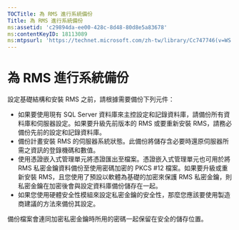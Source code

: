 ```yaml
---
TOCTitle: 為 RMS 進行系統備份
Title: 為 RMS 進行系統備份
ms:assetid: 'c29894da-ee00-428c-8d48-80d8e5a83678'
ms:contentKeyID: 18113089
ms:mtpsurl: 'https://technet.microsoft.com/zh-tw/library/Cc747746(v=WS.10)'
---
```


為 RMS 進行系統備份
===================

設定基礎結構和安裝 RMS 之前，請根據需要備份下列元件：

-   如果要使用現有 SQL Server 資料庫來主控設定和記錄資料庫，請備份所有資料庫和伺服器設定。如果要升級先前版本的 RMS 或要重新安裝 RMS，請務必備份先前的設定和記錄資料庫。
-   備份計畫安裝 RMS 的伺服器系統狀態。此備份將儲存含必要時還原伺服器所需之資訊的登錄機碼和數值。
-   使用憑證嵌入式管理單元將憑證匯出至檔案。憑證嵌入式管理單元也可用於將 RMS 私密金鑰資料備份至使用密碼加密的 PKCS \#12 檔案。如果要升級或重新安裝 RMS，且您使用了預設以軟體為基礎的加密來保護 RMS 私密金鑰，則私密金鑰在加密後會與設定資料庫備份儲存在一起。
-   如果您使用硬體安全性模組來設定私密金鑰的安全性，那麼您應該要使用製造商建議的方法來備份其設定。

備份檔案會連同加密私密金鑰時所用的密碼一起保留在安全的儲存位置。